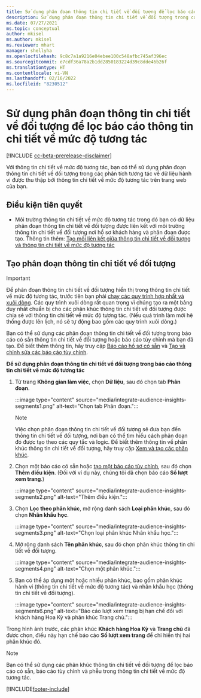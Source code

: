 ```yaml
---
title: Sử dụng phân đoạn thông tin chi tiết về đối tượng để lọc báo cáo thông tin chi tiết về mức độ tương tác
description: Sử dụng phân đoạn thông tin chi tiết về đối tượng trong các phân tích tương tác về dữ liệu hành vi được thu thập bởi thông tin chi tiết về mức độ tương tác trên trang web của khách hàng.
ms.date: 07/27/2021
ms.topic: conceptual
author: mkisel
ms.author: mkisel
ms.reviewer: mhart
manager: shellyha
ms.openlocfilehash: 9c8c7a1a9216e04ebee100c548afbc745af396ec
ms.sourcegitcommit: e7cdf36a78a2b1dd2850183224d39c8dde46b26f
ms.translationtype: HT
ms.contentlocale: vi-VN
ms.lasthandoff: 02/16/2022
ms.locfileid: "8230512"
---
```

# <a name="use-audience-insights-segments-to-filter-engagement-insights-reports"></a>Sử dụng phân đoạn thông tin chi tiết về đối tượng để lọc báo cáo thông tin chi tiết về mức độ tương tác

[!INCLUDE [cc-beta-prerelease-disclaimer](includes/cc-beta-prerelease-disclaimer.md)]

Với thông tin chi tiết về mức độ tương tác, bạn có thể sử dụng phân đoạn thông tin chi tiết về đối tượng trong các phân tích tương tác về dữ liệu hành vi được thu thập bởi thông tin chi tiết về mức độ tương tác trên trang web của bạn.

## <a name="prerequisite"></a>Điều kiện tiên quyết

- Môi trường thông tin chi tiết về mức độ tương tác trong đó bạn có dữ liệu phân đoạn thông tin chi tiết về đối tượng được liên kết với môi trường thông tin chi tiết về đối tượng nơi hồ sơ khách hàng và phân đoạn được tạo. Thông tin thêm: [Tạo mối liên kết giữa thông tin chi tiết về đối tượng và thông tin chi tiết về mức độ tương tác](integrate-audience-insights-engagement-insights.md)

## <a name="create-audience-insights-segments"></a>Tạo phân đoạn thông tin chi tiết về đối tượng 

> [!IMPORTANT]
> Để phân đoạn thông tin chi tiết về đối tượng hiển thị trong thông tin chi tiết về mức độ tương tác, trước tiên bạn phải [chạy các quy trình hợp nhất và xuôi dòng](../audience-insights/merge-entities.md). Các quy trình xuôi dòng rất quan trọng vì chúng tạo ra một bảng duy nhất chuẩn bị cho các phân khúc thông tin chi tiết về đối tượng được chia sẻ với thông tin chi tiết về mức độ tương tác. (Nếu quá trình làm mới hệ thống được lên lịch, nó sẽ tự động bao gồm các quy trình xuôi dòng.)

Bạn có thể sử dụng các phân đoạn thông tin chi tiết về đối tượng trong báo cáo có sẵn thông tin chi tiết về đối tượng hoặc báo cáo tùy chỉnh mà bạn đã tạo. Để biết thêm thông tin, hãy truy cập [Báo cáo hồ sơ có sẵn](profile-reports.md) và [Tạo và chỉnh sửa các báo cáo tùy chỉnh](custom-reports.md).

**Để sử dụng phân đoạn thông tin chi tiết về đối tượng trong báo cáo thông tin chi tiết về mức độ tương tác**

1. Từ trang **Không gian làm việc**, chọn **Dữ liệu**, sau đó chọn tab **Phân đoạn**.

    :::image type="content" source="media/integrate-audience-insights-segments1.png" alt-text="Chọn tab Phân đoạn.":::

   >[!NOTE]
   > Việc chọn phân đoạn thông tin chi tiết về đối tượng sẽ đưa bạn đến thông tin chi tiết về đối tượng, nơi bạn có thể tìm hiểu cách phân đoạn đó được tạo theo các quy tắc và logic. Để biết thêm thông tin về phân khúc thông tin chi tiết về đối tượng, hãy truy cập [Xem và tạo các phân khúc](../audience-insights/segments.md).

2. Chọn một báo cáo có sẵn hoặc [tạo một báo cáo tùy chỉnh](custom-reports.md), sau đó chọn **Thêm điều kiện**. (Đối với ví dụ này, chúng tôi đã chọn báo cáo **Số lượt xem trang**.)

    :::image type="content" source="media/integrate-audience-insights-segments2.png" alt-text="Thêm điều kiện.":::

3. Chọn **Lọc theo phân khúc**, mở rộng danh sách **Loại phân khúc**, sau đó chọn **Nhân khẩu học**.

    :::image type="content" source="media/integrate-audience-insights-segments3.png" alt-text="Chọn loại phân khúc Nhân khẩu học.":::

4. Mở rộng danh sách **Tên phân khúc**, sau đó chọn phân khúc thông tin chi tiết về đối tượng.

    :::image type="content" source="media/integrate-audience-insights-segments4.png" alt-text="Chọn một phân khúc.":::

5. Bạn có thể áp dụng một hoặc nhiều phân khúc, bao gồm phân khúc hành vi (thông tin chi tiết về mức độ tương tác) và nhân khẩu học (thông tin chi tiết về đối tượng). 

    :::image type="content" source="media/integrate-audience-insights-segments6.png" alt-text="Báo cáo lượt xem trang bị hạn chế đối với khách hàng Hoa Kỳ và phân khúc Trang chủ.":::

Trong hình ảnh trước, các phân khúc **Khách hàng Hoa Kỳ** và **Trang chủ** đã được chọn, điều này hạn chế báo cáo **Số lượt xem trang** để chỉ hiển thị hai phân khúc đó. 


>[!NOTE]
> Bạn có thể sử dụng các phân khúc thông tin chi tiết về đối tượng để lọc báo cáo có sẵn, báo cáo tùy chỉnh và phễu trong thông tin chi tiết về mức độ tương tác. 


[!INCLUDE[footer-include](../includes/footer-banner.md)]
